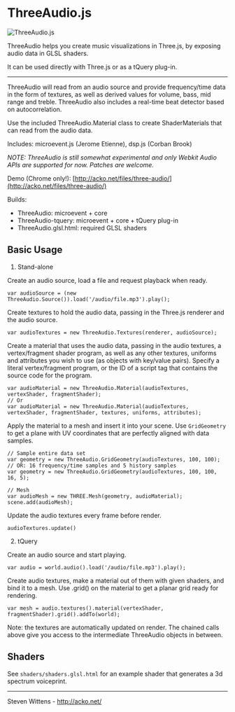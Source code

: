 ThreeAudio.js
==========

![ThreeAudio.js](https://raw.github.com/unconed/ThreeAudio.js/master/misc/ThreeAudio.png)


ThreeAudio helps you create music visualizations in Three.js, by exposing audio data in GLSL shaders.

It can be used directly with Three.js or as a tQuery plug-in.

* * *

ThreeAudio will read from an audio source and provide frequency/time data in the form of textures, as well as derived values for volume, bass, mid range and treble. ThreeAudio also includes a real-time beat detector based on autocorrelation.

Use the included ThreeAudio.Material class to create ShaderMaterials that can read from the audio data.

Includes: microevent.js (Jerome Etienne), dsp.js (Corban Brook)

*NOTE: ThreeAudio is still somewhat experimental and only Webkit Audio APIs are supported for now. Patches are welcome.*

Demo (Chrome only!): [http://acko.net/files/three-audio/](http://acko.net/files/three-audio/)

Builds:

 * ThreeAudio: microevent + core
 * ThreeAudio-tquery: microevent + core + tQuery plug-in
 * ThreeAudio.glsl.html: required GLSL shaders

Basic Usage
-----

1) Stand-alone

Create an audio source, load a file and request playback when ready.

```
var audioSource = (new ThreeAudio.Source()).load('/audio/file.mp3').play();
```

Create textures to hold the audio data, passing in the Three.js renderer and the audio source.

```
var audioTextures = new ThreeAudio.Textures(renderer, audioSource);
```  

Create a material that uses the audio data, passing in the audio textures, a vertex/fragment shader program, as well as any other textures, uniforms and attributes you wish to use (as objects with key/value pairs). Specify a literal vertex/fragment program, or the ID of a script tag that contains the source code for the program.

```
var audioMaterial = new ThreeAudio.Material(audioTextures, vertexShader, fragmentShader);
// Or
var audioMaterial = new ThreeAudio.Material(audioTextures, vertexShader, fragmentShader, textures, uniforms, attributes);
```

Apply the material to a mesh and insert it into your scene. Use `GridGeometry` to get a plane with UV coordinates that are perfectly aligned with data samples.

```
// Sample entire data set
var geometry = new ThreeAudio.GridGeometry(audioTextures, 100, 100);
// OR: 16 frequency/time samples and 5 history samples
var geometry = new ThreeAudio.GridGeometry(audioTextures, 100, 100, 16, 5);

// Mesh
var audioMesh = new THREE.Mesh(geometry, audioMaterial);
scene.add(audioMesh);
```

Update the audio textures every frame before render.

```
audioTextures.update()
```

2) tQuery

Create an audio source and start playing.

```
var audio = world.audio().load('/audio/file.mp3').play();
```

Create audio textures, make a material out of them with given shaders, and bind it to a mesh. Use .grid() on the material to get a planar grid ready for rendering.

```
var mesh = audio.textures().material(vertexShader, fragmentShader).grid().addTo(world);
```

Note: the textures are automatically updated on render. The chained calls above give you access to the intermediate ThreeAudio objects in between.

Shaders
-------

See `shaders/shaders.glsl.html` for an example shader that generates a 3d spectrum voiceprint.


* * *

Steven Wittens - http://acko.net/
